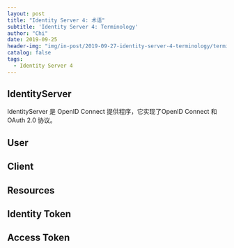 ```yaml
---
layout: post
title: "Identity Server 4: 术语"
subtitle: 'Identity Server 4: Terminology'
author: "Chi"
date: 2019-09-25
header-img: "img/in-post/2019-09-27-identity-server-4-terminology/terminologh.png/"
catalog: false
tags:
  - Identity Server 4
---
```


## IdentityServer

IdentityServer 是 OpenID Connect 提供程序，它实现了OpenID Connect 和 OAuth 2.0 协议。

## User

## Client

## Resources

## Identity Token

## Access Token
